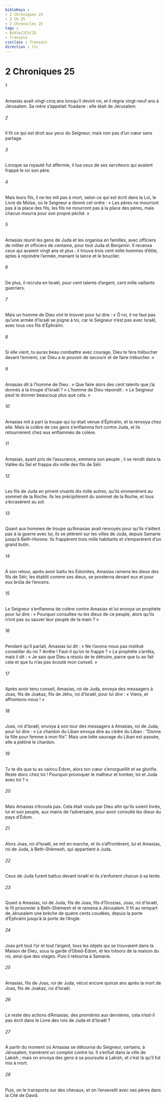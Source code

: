 ```yaml
---
bibleKeys : 
- 2 Chroniques 25
- 2 Ch 25
- 2 Chronicles 25
tags : 
- Bible/2Ch/25
- français
cssclass : français
direction : ltr
---
```


# 2 Chroniques 25

###### 1
Amasias avait vingt-cinq ans lorsqu’il devint roi, et il régna vingt-neuf ans à Jérusalem. Sa mère s’appelait Yoadane : elle était de Jérusalem.
###### 2
Il fit ce qui est droit aux yeux du Seigneur, mais non pas d’un cœur sans partage.
###### 3
Lorsque sa royauté fut affermie, il tua ceux de ses serviteurs qui avaient frappé le roi son père.
###### 4
Mais leurs fils, il ne les mit pas à mort, selon ce qui est écrit dans la Loi, le Livre de Moïse, où le Seigneur a donné cet ordre : « Les pères ne mourront pas à la place des fils, les fils ne mourront pas à la place des pères, mais chacun mourra pour son propre péché. »
###### 5
Amasias réunit les gens de Juda et les organisa en familles, avec officiers de millier et officiers de centaine, pour tout Juda et Benjamin. Il recensa ceux qui avaient vingt ans et plus : il trouva trois cent mille hommes d’élite, aptes à rejoindre l’armée, maniant la lance et le bouclier.
###### 6
De plus, il recruta en Israël, pour cent talents d’argent, cent mille vaillants guerriers.
###### 7
Mais un homme de Dieu vint le trouver pour lui dire : « Ô roi, il ne faut pas qu’une armée d’Israël se joigne à toi, car le Seigneur n’est pas avec Israël, avec tous ces fils d’Éphraïm.
###### 8
Si elle vient, tu auras beau combattre avec courage, Dieu te fera trébucher devant l’ennemi, car Dieu a le pouvoir de secourir et de faire trébucher. »
###### 9
Amasias dit à l’homme de Dieu : « Que faire alors des cent talents que j’ai donnés à la troupe d’Israël ? » L’homme de Dieu répondit : « Le Seigneur peut te donner beaucoup plus que cela. »
###### 10
Amasias mit à part la troupe qui lui était venue d’Éphraïm, et la renvoya chez elle. Mais la colère de ces gens s’enflamma fort contre Juda, et ils retournèrent chez eux enflammés de colère.
###### 11
Amasias, ayant pris de l’assurance, emmena son peuple ; il se rendit dans la Vallée du Sel et frappa dix mille des fils de Séïr.
###### 12
Les fils de Juda en prirent vivants dix mille autres, qu’ils emmenèrent au sommet de la Roche. Ils les précipitèrent du sommet de la Roche, et tous s’écrasèrent au sol.
###### 13
Quant aux hommes de troupe qu’Amasias avait renvoyés pour qu’ils n’aillent pas à la guerre avec lui, ils se jetèrent sur les villes de Juda, depuis Samarie jusqu’à Beth-Horone. Ils frappèrent trois mille habitants et s’emparèrent d’un grand butin.
###### 14
À son retour, après avoir battu les Édomites, Amasias ramena les dieux des fils de Séïr, les établit comme ses dieux, se prosterna devant eux et pour eux brûla de l’encens.
###### 15
Le Seigneur s’enflamma de colère contre Amasias et lui envoya un prophète pour lui dire : « Pourquoi consultes-tu les dieux de ce peuple, alors qu’ils n’ont pas su sauver leur peuple de ta main ? »
###### 16
Pendant qu’il parlait, Amasias lui dit : « Ne t’avons-nous pas institué conseiller du roi ? Arrête ! Faut-il qu’on te frappe ? » Le prophète s’arrêta, mais il dit : « Je sais que Dieu a résolu de te détruire, parce que tu as fait cela et que tu n’as pas écouté mon conseil. »
###### 17
Après avoir tenu conseil, Amasias, roi de Juda, envoya des messagers à Joas, fils de Joakaz, fils de Jéhu, roi d’Israël, pour lui dire : « Viens, et affrontons-nous ! »
###### 18
Joas, roi d’Israël, envoya à son tour des messagers à Amasias, roi de Juda, pour lui dire : « Le chardon du Liban envoya dire au cèdre du Liban : “Donne ta fille pour femme à mon fils”. Mais une bête sauvage du Liban est passée, elle a piétiné le chardon.
###### 19
Tu te dis que tu as vaincu Édom, alors ton cœur s’enorgueillit et se glorifie. Reste donc chez toi ! Pourquoi provoquer le malheur et tomber, toi et Juda avec toi ? »
###### 20
Mais Amasias n’écouta pas. Cela était voulu par Dieu afin qu’ils soient livrés, lui et son peuple, aux mains de l’adversaire, pour avoir consulté les dieux du pays d’Édom.
###### 21
Alors Joas, roi d’Israël, se mit en marche, et ils s’affrontèrent, lui et Amasias, roi de Juda, à Beth-Shèmesh, qui appartient à Juda.
###### 22
Ceux de Juda furent battus devant Israël et ils s’enfuirent chacun à sa tente.
###### 23
Quant à Amasias, roi de Juda, fils de Joas, fils d’Ocozias, Joas, roi d’Israël, le fit prisonnier à Beth-Shèmesh et le ramena à Jérusalem. Il fit au rempart de Jérusalem une brèche de quatre cents coudées, depuis la porte d’Éphraïm jusqu’à la porte de l’Angle.
###### 24
Joas prit tout l’or et tout l’argent, tous les objets qui se trouvaient dans la Maison de Dieu, sous la garde d’Obed-Édom, et les trésors de la maison du roi, ainsi que des otages. Puis il retourna à Samarie.
###### 25
Amasias, fils de Joas, roi de Juda, vécut encore quinze ans après la mort de Joas, fils de Joakaz, roi d’Israël.
###### 26
Le reste des actions d’Amasias,
des premières aux dernières,
cela n’est-il pas écrit dans le Livre des rois de Juda et d’Israël ?
###### 27
À partir du moment où Amasias se détourna du Seigneur, certains, à Jérusalem, tramèrent un complot contre lui. Il s’enfuit dans la ville de Lakish ; mais on envoya des gens à sa poursuite à Lakish, et c’est là qu’il fut mis à mort.
###### 28
Puis, on le transporta sur des chevaux, et on l’ensevelit avec ses pères dans la Cité de David.
